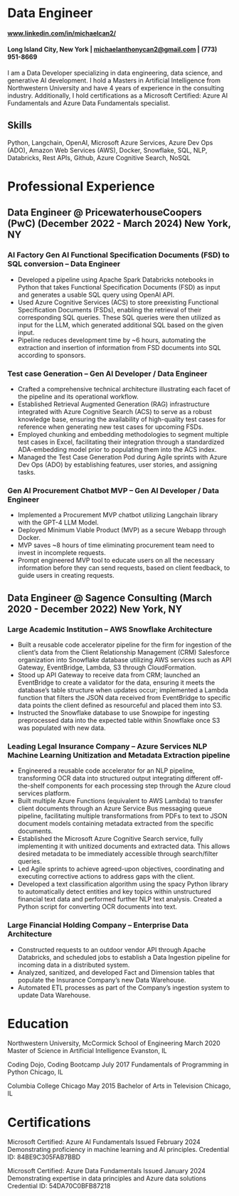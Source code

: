 # Data Engineer

#### www.linkedin.com/in/michaelcan2/
#### Long Island City, New York | michaelanthonycan2@gmail.com | (773) 951-8669  

I am a Data Developer specializing in data engineering, data science, and generative AI development. I hold a Masters in Artificial Intelligence from Northwestern University and have 4 years of experience in the consulting industry. Additionally, I hold certifications as a Microsoft Certified: Azure AI Fundamentals and Azure Data Fundamentals specialist.


## Skills
Python, Langchain, OpenAI, Microsoft Azure Services, Azure Dev Ops (ADO), Amazon Web Services (AWS), Docker, Snowflake, SQL, NLP, Databricks, Rest APIs, Github, Azure Cognitive Search, NoSQL

# Professional Experience
## Data Engineer @ PricewaterhouseCoopers (PwC) (December 2022 -  March 2024)  New York, NY                                                                                          
### AI Factory Gen AI Functional Specification Documents (FSD) to SQL conversion – Data Engineer 
- Developed a pipeline using Apache Spark Databricks notebooks in Python that takes Functional Specification Documents (FSD) as input and generates a usable SQL query using OpenAI API.
-	Used Azure Cognitive Services (ACS) to store preexisting Functional Specification Documents (FSDs), enabling the retrieval of their corresponding SQL queries. These SQL queries were then utilized as input for the LLM, which generated additional SQL based on the given input.
-	Pipeline reduces development time by ~6 hours, automating the extraction and insertion of information from FSD documents into SQL according to sponsors.

### Test case Generation – Gen AI Developer / Data Engineer
-	Crafted a comprehensive technical architecture illustrating each facet of the pipeline and its operational workflow.
-	Established Retrieval Augmented Generation (RAG) infrastructure integrated with Azure Cognitive Search (ACS) to serve as a robust knowledge base, ensuring the availability of high-quality test cases for reference when generating new test cases for upcoming FSDs.
-	Employed chunking and embedding methodologies to segment multiple test cases in Excel, facilitating their integration through a standardized ADA-embedding model prior to populating them into the ACS index.
-	Managed the Test Case Generation Pod during Agile sprints with Azure Dev Ops (ADO) by establishing features, user stories, and assigning tasks.

### Gen AI Procurement Chatbot MVP – Gen AI Developer / Data Engineer
-	Implemented a Procurement MVP chatbot utilizing Langchain library with the GPT-4 LLM Model.
-	Deployed Minimum Viable Product (MVP) as a secure Webapp through Docker.
-	MVP saves ~8 hours of time eliminating procurement team need to invest in incomplete requests.
-	Prompt engineered MVP tool to educate users on all the necessary information before they can send requests, based on client feedback, to guide users in creating requests.


## Data Engineer @ Sagence Consulting  (March 2020 - December 2022) New York, NY

### Large Academic Institution – AWS Snowflake Architecture
-	Built a reusable code accelerator pipeline for the firm for ingestion of the client’s data from the Client Relationship Management (CRM) Salesforce organization into Snowflake database utilizing AWS services such as API Gateway, EventBridge, Lambda, S3 through CloudFormation.
-	Stood up API Gateway to receive data from CRM; launched an EventBridge to create a validator for the data, ensuring it meets the database’s table structure when updates occur; implemented a Lambda function that filters the JSON data received from EventBridge to specific data points the client defined as resourceful and placed them into S3.
-	Instructed the Snowflake database to use Snowpipe for ingesting preprocessed data into the expected table within Snowflake once S3 was populated with new data.

### Leading Legal Insurance Company – Azure Services NLP Machine Learning Unitization and Metadata Extraction pipeline
-	Engineered a reusable code accelerator for an NLP pipeline, transforming OCR data into structured output integrating different off-the-shelf components for each processing step through the Azure cloud services platform.
-	Built multiple Azure Functions (equivalent to AWS Lambda) to transfer client documents through an Azure Service Bus messaging queue pipeline, facilitating multiple transformations from PDFs to text to JSON document models containing metadata extracted from the specific documents.
-	Established the Microsoft Azure Cognitive Search service, fully implementing it with unitized documents and extracted data. This allows desired metadata to be immediately accessible through search/filter queries.
-	Led Agile sprints to achieve agreed-upon objectives, coordinating and executing corrective actions to address gaps with the client.
-	Developed a text classification algorithm using the spacy Python library to automatically detect entities and key topics within unstructured financial text data and performed further NLP text analysis. Created a Python script for converting OCR documents into text.

### Large Financial Holding Company – Enterprise Data Architecture
-	Constructed requests to an outdoor vendor API through Apache Databricks, and scheduled jobs to establish a Data Ingestion pipeline for incoming data in a distributed system.
-	Analyzed, sanitized, and developed Fact and Dimension tables that populate the Insurance Company’s new Data Warehouse.
-	Automated ETL processes as part of the Company’s ingestion system to update Data Warehouse.

# Education
Northwestern University, McCormick School of Engineering                                                  March 2020
Master of Science in Artificial Intelligence                                                            Evanston, IL 

Coding Dojo, Coding Bootcamp	                                                                             July 2017
Fundamentals of Programming in Python                                                                    Chicago, IL

Columbia College Chicago	                                                                                  May 2015
Bachelor of Arts in Television                                                                           Chicago, IL	

# Certifications
Microsoft Certified: Azure AI Fundamentals                                                      Issued February 2024
Demonstrating proficiency in machine learning and AI principles.                    Credential ID:  84BE9C305FAB7BBD

Microsoft Certified: Azure Data Fundamentals                                                     Issued January 2024
Demonstrating expertise in data principles and Azure data solutions                  Credential ID: 54DA70C0BFB87218               
